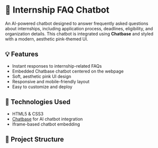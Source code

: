 # 🌸 Internship FAQ Chatbot

An AI-powered chatbot designed to answer frequently asked questions about internships, including application process, deadlines, eligibility, and organization details. This chatbot is integrated using **Chatbase** and styled with a modern, aesthetic pink-themed UI.

## 💡 Features

- Instant responses to internship-related FAQs
- Embedded Chatbase chatbot centered on the webpage
- Soft, aesthetic pink UI design
- Responsive and mobile-friendly layout
- Easy to customize and deploy

## 🚀 Technologies Used

- HTML5 & CSS3
- [Chatbase](https://www.chatbase.co/) for AI chatbot integration
- Iframe-based chatbot embedding

## 📁 Project Structure

